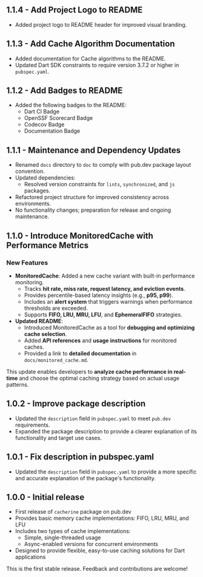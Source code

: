 ## 1.1.4 - Add Project Logo to README

- Added project logo to README header for improved visual branding.

## 1.1.3 - Add Cache Algorithm Documentation

- Added documentation for Cache algorithms to the README.
- Updated Dart SDK constraints to require version 3.7.2 or higher in `pubspec.yaml`.

## 1.1.2 - Add Badges to README

- Added the following badges to the README:
  - Dart CI Badge
  - OpenSSF Scorecard Badge
  - Codecov Badge
  - Documentation Badge

## 1.1.1 - Maintenance and Dependency Updates

- Renamed `docs` directory to `doc` to comply with pub.dev package layout convention.
- Updated dependencies:
  - Resolved version constraints for `lints`, `synchronized`, and `js` packages.
- Refactored project structure for improved consistency across environments.
- No functionality changes; preparation for release and ongoing maintenance.

## 1.1.0 - Introduce MonitoredCache with Performance Metrics

### New Features

- **MonitoredCache**: Added a new cache variant with built-in performance monitoring.
  - Tracks **hit rate, miss rate, request latency, and eviction events**.
  - Provides percentile-based latency insights (e.g., **p95, p99**).
  - Includes an **alert system** that triggers warnings when performance thresholds are exceeded.
  - Supports **FIFO, LRU, MRU, LFU**, and **EphemeralFIFO** strategies.
- **Updated README**:
  - Introduced MonitoredCache as a tool for **debugging and optimizing cache selection**.
  - Added **API references** and **usage instructions** for monitored caches.
  - Provided a link to **detailed documentation** in `docs/monitored_cache.md`.

This update enables developers to **analyze cache performance in real-time** and choose the optimal caching strategy based on actual usage patterns.

## 1.0.2 - Improve package description

- Updated the `description` field in `pubspec.yaml` to meet `pub.dev` requirements.
- Expanded the package description to provide a clearer explanation of its functionality and target use cases.

## 1.0.1 - Fix description in pubspec.yaml

- Updated the `description` field in `pubspec.yaml` to provide a more specific and accurate explanation of the package's functionality.

## 1.0.0 - Initial release

- First release of `cacherine` package on pub.dev
- Provides basic memory cache implementations: FIFO, LRU, MRU, and LFU
- Includes two types of cache implementations:
  - Simple, single-threaded usage
  - Async-enabled versions for concurrent environments
- Designed to provide flexible, easy-to-use caching solutions for Dart applications

This is the first stable release. Feedback and contributions are welcome!
